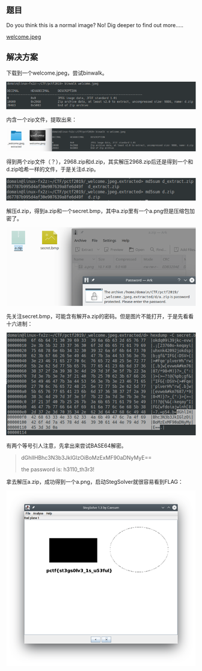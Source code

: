 ## 题目
Do you think this is a normal image? No! Dig deeper to find out more.....

[welcome.jpeg](./problems/welcome.jpeg)

## 解决方案
下载到一个welcome.jpeg，尝试binwalk。

![WELCOME-1.png](./img/WELCOME-1.png)

内含一个zip文件，提取出来：

![WELCOME-2.png](./img/WELCOME-2.png)

得到两个zip文件（？），2968.zip和d.zip，其实解压2968.zip后还是得到一个和d.zip哈希一样的文件，于是关注d.zip。

![WELCOME-3.png](./img/WELCOME-3.png)

解压d.zip，得到a.zip和一个secret.bmp，其中a.zip里有一个a.png但是压缩包加密了。

![WELCOME-4.png](./img/WELCOME-4.png)

先关注secret.bmp，可能含有解开a.zip的密码。但是图片不能打开，于是先看看十六进制：

![WELCOME-5.png](./img/WELCOME-5.png)

有两个等号引人注意，先拿出来尝试BASE64解密。

> dGhlIHBhc3N3b3JkIGlzOiBoMzExMF90aDNyMyE==
>
> the password is: h3110_th3r3!

拿去解压a.zip，成功得到一个a.png，启动StegSolver就很容易看到FLAG：

![WELCOME-6.png](./img/WELCOME-6.png)
